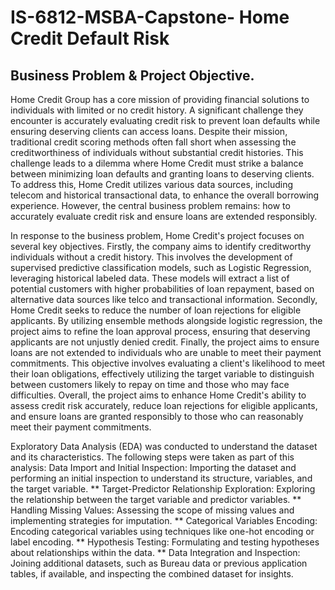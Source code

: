 # IS-6812-MSBA-Capstone- Home Credit Default Risk
## Business Problem & Project Objective.
Home Credit Group has a core mission of providing financial solutions to individuals with limited or no credit history. A significant challenge they encounter is accurately evaluating credit risk to prevent loan defaults while ensuring deserving clients can access loans. Despite their mission, traditional credit scoring methods often fall short when assessing the creditworthiness of individuals without substantial credit histories. This challenge leads to a dilemma where Home Credit must strike a balance between minimizing loan defaults and granting loans to deserving clients. To address this, Home Credit utilizes various data sources, including telecom and historical transactional data, to enhance the overall borrowing experience. However, the central business problem remains: how to accurately evaluate credit risk and ensure loans are extended responsibly.

In response to the business problem, Home Credit's project focuses on several key objectives. Firstly, the company aims to identify creditworthy individuals without a credit history. This involves the development of supervised predictive classification models, such as Logistic Regression, leveraging historical labeled data. These models will extract a list of potential customers with higher probabilities of loan repayment, based on alternative data sources like telco and transactional information. Secondly, Home Credit seeks to reduce the number of loan rejections for eligible applicants. By utilizing ensemble methods alongside logistic regression, the project aims to refine the loan approval process, ensuring that deserving applicants are not unjustly denied credit. Finally, the project aims to ensure loans are not extended to individuals who are unable to meet their payment commitments. This objective involves evaluating a client's likelihood to meet their loan obligations, effectively utilizing the target variable to distinguish between customers likely to repay on time and those who may face difficulties. Overall, the project aims to enhance Home Credit's ability to assess credit risk accurately, reduce loan rejections for eligible applicants, and ensure loans are granted responsibly to those who can reasonably meet their payment commitments.

Exploratory Data Analysis (EDA) was conducted to understand the dataset and its characteristics. The following steps were taken as part of this analysis:
  Data Import and Initial Inspection: Importing the dataset and performing an initial inspection to understand its structure, variables, and the target variable.
** Target-Predictor Relationship Exploration: Exploring the relationship between the target variable and predictor variables.
** Handling Missing Values: Assessing the scope of missing values and implementing strategies for imputation.
** Categorical Variables Encoding: Encoding categorical variables using techniques like one-hot encoding or label encoding.
** Hypothesis Testing: Formulating and testing hypotheses about relationships within the data.
** Data Integration and Inspection: Joining additional datasets, such as Bureau data or previous application tables, if available, and inspecting the combined dataset for insights.

